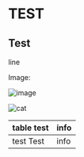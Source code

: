 # TEST

## Test

line

Image:

![image](https://github.com/Michalstank/MaDChaSE-E2418/assets/31627253/acef1b54-d0af-4a08-932f-2081fa88ebae)

![cat](https://en.wikipedia.org/wiki/Cat#/media/File:Cat_August_2010-4.jpg)

| table test | info |
|------------|------|
|test Test   | info |
